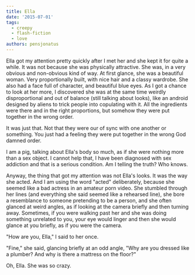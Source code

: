 ```yaml
---
title: Ella
date: '2015-07-01'
tags:
  - creepy
  - flash-fiction
  - love
authors: pensjonatus
---
```


Ella got my attention pretty quickly after I met her and she kept it for quite a
while. It was not because she was physically attractive. She was, in a very
obvious and non-obvious kind of way. At first glance, she was a beautiful woman.
Very proportionally built, with nice hair and a classy wardrobe. She also had a
face full of character, and beautiful blue eyes. As I got a chance to look at
her more, I discovered she was at the same time weirdly disproportional and out
of balance (still talking about looks), like an android designed by aliens to
trick people into copulating with it. All the ingredients were there and in the
right proportions, but somehow they were put together in the wrong order.

<!-- truncate -->

It was just that. Not that they were our of sync with one another or something.
You just had a feeling they were put together in the wrong God damned order.

I am a pig, talking about Ella's body so much, as if she were nothing more than
a sex object. I cannot help that, I have been diagnosed with sex addiction and
that is a serious condition. Am I telling the truth? Who knows.

Anyway, the thing that got my attention was not Ella's looks. It was the way she
acted. And I am using the word "acted" deliberately, because she seemed like a
bad actress in an amateur porn video. She stumbled through her lines (and
everything she said seemed like a rehearsed line), she bore a resemblance to
someone pretending to be a person, and she often glanced at weird angles, as if
looking at the camera briefly and then turning away. Sometimes, if you were
walking past her and she was doing something unrelated to you, your eye would
linger and then she would glance at you briefly, as if you were the camera.

"How are you, Ella," I said to her once.

"Fine," she said, glancing briefly at an odd angle, "Why are you dressed like a
plumber? And why is there a mattress on the floor?"

Oh, Ella. She was so crazy.
